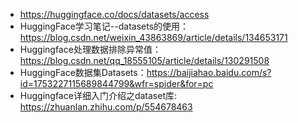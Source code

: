 


-  https://huggingface.co/docs/datasets/access
- HuggingFace学习笔记--datasets的使用：https://blog.csdn.net/weixin_43863869/article/details/134653171
- Huggingface处理数据排除异常值：https://blog.csdn.net/qq_18555105/article/details/130291508
- HuggingFace数据集Datasets：https://baijiahao.baidu.com/s?id=1753227115689844799&wfr=spider&for=pc
- Huggingface详细入门介绍之dataset库: https://zhuanlan.zhihu.com/p/554678463